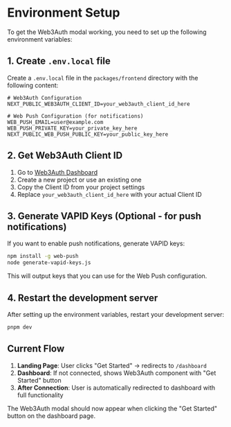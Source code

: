 # Environment Setup

To get the Web3Auth modal working, you need to set up the following environment variables:

## 1. Create `.env.local` file

Create a `.env.local` file in the `packages/frontend` directory with the following content:

```env
# Web3Auth Configuration
NEXT_PUBLIC_WEB3AUTH_CLIENT_ID=your_web3auth_client_id_here

# Web Push Configuration (for notifications)
WEB_PUSH_EMAIL=user@example.com
WEB_PUSH_PRIVATE_KEY=your_private_key_here
NEXT_PUBLIC_WEB_PUSH_PUBLIC_KEY=your_public_key_here
```

## 2. Get Web3Auth Client ID

1. Go to [Web3Auth Dashboard](https://dashboard.web3auth.io/)
2. Create a new project or use an existing one
3. Copy the Client ID from your project settings
4. Replace `your_web3auth_client_id_here` with your actual Client ID

## 3. Generate VAPID Keys (Optional - for push notifications)

If you want to enable push notifications, generate VAPID keys:

```bash
npm install -g web-push
node generate-vapid-keys.js
```

This will output keys that you can use for the Web Push configuration.

## 4. Restart the development server

After setting up the environment variables, restart your development server:

```bash
pnpm dev
```

## Current Flow

1. **Landing Page**: User clicks "Get Started" → redirects to `/dashboard`
2. **Dashboard**: If not connected, shows Web3Auth component with "Get Started" button
3. **After Connection**: User is automatically redirected to dashboard with full functionality

The Web3Auth modal should now appear when clicking the "Get Started" button on the dashboard page.

